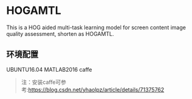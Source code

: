 # HOGAMTL
This is a HOG aided multi-task learning model for screen content image quality assessment, shorten as HOGAMTL.
## 环境配置
UBUNTU16.04 MATLAB2016 caffe
>注：安装caffe可参考:https://blog.csdn.net/yhaolpz/article/details/71375762
